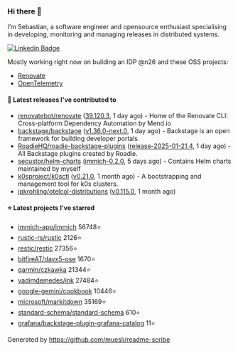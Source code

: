 ### Hi there 👋

I’m Sebastian, a software engineer and opensource enthusiast specialising in developing, monitoring and managing releases in distributed systems.    

[![Linkedin Badge](https://img.shields.io/badge/-LinkedIn-blue?style=flat&logo=Linkedin&logoColor=white&link=https://www.linkedin.com/in/sebastian-poxhofer/)](https://www.linkedin.com/in/sebastian-poxhofer/)

Mostly working right now on building an IDP @n26 and these OSS projects:
- [Renovate](https://github.com/renovatebot/renovate)
- [OpenTelemetry](https://github.com/open-telemetry)



#### 🚀 Latest releases I've contributed to

- [renovatebot/renovate](https://github.com/renovatebot/renovate) ([39.120.3](https://github.com/renovatebot/renovate/releases/tag/39.120.3), 1 day ago) - Home of the Renovate CLI: Cross-platform Dependency Automation by Mend.io
- [backstage/backstage](https://github.com/backstage/backstage) ([v1.36.0-next.0](https://github.com/backstage/backstage/releases/tag/v1.36.0-next.0), 1 day ago) - Backstage is an open framework for building developer portals
- [RoadieHQ/roadie-backstage-plugins](https://github.com/RoadieHQ/roadie-backstage-plugins) ([release-2025-01-21.4](https://github.com/RoadieHQ/roadie-backstage-plugins/releases/tag/release-2025-01-21.4), 1 day ago) - All Backstage plugins created by Roadie.
- [secustor/helm-charts](https://github.com/secustor/helm-charts) ([immich-0.2.0](https://github.com/secustor/helm-charts/releases/tag/immich-0.2.0), 5 days ago) - Contains Helm charts maintained by myself
- [k0sproject/k0sctl](https://github.com/k0sproject/k0sctl) ([v0.21.0](https://github.com/k0sproject/k0sctl/releases/tag/v0.21.0), 1 month ago) - A bootstrapping and management tool for k0s clusters.
- [jpkrohling/otelcol-distributions](https://github.com/jpkrohling/otelcol-distributions) ([v0.115.0](https://github.com/jpkrohling/otelcol-distributions/releases/tag/v0.115.0), 1 month ago)

#### ⭐ Latest projects I've starred

- [immich-app/immich](https://github.com/immich-app/immich) 56748⭐
- [rustic-rs/rustic](https://github.com/rustic-rs/rustic) 2126⭐
- [restic/restic](https://github.com/restic/restic) 27356⭐
- [bitfireAT/davx5-ose](https://github.com/bitfireAT/davx5-ose) 1670⭐
- [qarmin/czkawka](https://github.com/qarmin/czkawka) 21344⭐
- [vadimdemedes/ink](https://github.com/vadimdemedes/ink) 27484⭐
- [google-gemini/cookbook](https://github.com/google-gemini/cookbook) 10446⭐
- [microsoft/markitdown](https://github.com/microsoft/markitdown) 35169⭐
- [standard-schema/standard-schema](https://github.com/standard-schema/standard-schema) 610⭐
- [grafana/backstage-plugin-grafana-catalog](https://github.com/grafana/backstage-plugin-grafana-catalog) 11⭐



Generated by https://github.com/muesli/readme-scribe
